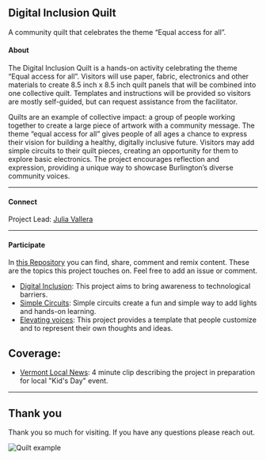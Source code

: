 ## Digital Inclusion Quilt

A community quilt that celebrates the theme “Equal access for all”.

#### About 

The Digital Inclusion Quilt is a hands-on activity celebrating the theme “Equal access for all”. Visitors will use paper, fabric, electronics and other materials to create 8.5 inch x 8.5 inch quilt panels that will be combined into one collective quilt. Templates and instructions will be provided so visitors are mostly self-guided, but can request assistance from the facilitator. 

Quilts are an example of collective impact: a group of people working together to create a large piece of artwork with a community message. The theme “equal access for all” gives people of all ages a chance to express their vision for building a healthy, digitally inclusive future. Visitors may add simple circuits to their quilt pieces, creating an opportunity for them to explore basic electronics. The project encourages reflection and expression, providing a unique way to showcase Burlington’s diverse community voices.  

---

#### Connect 

Project Lead: [Julia Vallera](https://twitter.com/colorwheelz/)

---

#### Participate

In [this Repository](https://github.com/jvallera/DIquilt/) you can find, share, comment and remix content.</sub> These are the topics this project touches on. Feel free to add an issue or comment.</sub>

* [Digital Inclusion](https://www.digitalinclusion.org/): This project aims to bring awareness to technological barriers.
* [Simple Circuits](https://learn.adafruit.com/lets-put-leds-in-things/from-scratch): Simple circuits create a fun and simple way to add lights and hands-on learning.  
* [Elevating voices](): This project provides a template that people customize and to represent their own thoughts and ideas. 

## Coverage:

* [Vermont Local News](http://www.mychamplainvalley.com/news/burlington-kids-day-2018-celebrating-steam/1157128133): 4 minute clip describing the project in preparation for local "Kid's Day" event.
---
## Thank you

Thank you so much for visiting. If you have any questions please reach out. 

![Quilt example](https://github.com/jvallera/DIquilt/blob/master/Images/20180507_085730.jpg "DI Quilt example 2018")




